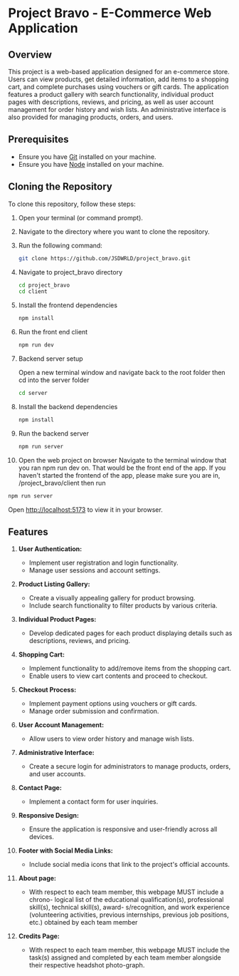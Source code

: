 # Project Bravo - E-Commerce Web Application

## Overview
This project is a web-based application designed for an e-commerce store. Users can view products, get detailed information, add items to a shopping cart, and complete purchases using vouchers or gift cards. The application features a product gallery with search functionality, individual product pages with descriptions, reviews, and pricing, as well as user account management for order history and wish lists. An administrative interface is also provided for managing products, orders, and users.

## Prerequisites

- Ensure you have [Git](https://git-scm.com/) installed on your machine.
- Ensure you have [Node](https://nodejs.org/en) installed on your machine.

## Cloning the Repository

To clone this repository, follow these steps:

1. Open your terminal (or command prompt).
2. Navigate to the directory where you want to clone the repository.
3. Run the following command:

   ```bash
   git clone https://github.com/JSDWRLD/project_bravo.git

4. Navigate to project_bravo directory
   ```bash
   cd project_bravo
   cd client

5. Install the frontend dependencies
   ```bash
   npm install

6. Run the front end client
   ```bash
   npm run dev

7. Backend server setup

   Open a new terminal window and navigate back to the root folder then cd into the server folder
   ```bash
   cd server

8. Install the backend dependencies
   ```bash
   npm install

9. Run the backend server
   ```bash
   npm run server
   ```
10. Open the web project on browser
   Navigate to the terminal window that you ran npm run dev on. That would be the front end of the app. 
   If you haven't started the frontend of the app, please make sure you are in, /project_bravo/client then run
   ```bash
   npm run server
   ```
   Open [http://localhost:5173](http://localhost:5173) to view it in your browser.


## Features
1. **User Authentication:**
   - Implement user registration and login functionality.
   - Manage user sessions and account settings.

2. **Product Listing Gallery:**
   - Create a visually appealing gallery for product browsing.
   - Include search functionality to filter products by various criteria.

3. **Individual Product Pages:**
   - Develop dedicated pages for each product displaying details such as descriptions, reviews, and pricing.

4. **Shopping Cart:**
   - Implement functionality to add/remove items from the shopping cart.
   - Enable users to view cart contents and proceed to checkout.

5. **Checkout Process:**
   - Implement payment options using vouchers or gift cards.
   - Manage order submission and confirmation.

6. **User Account Management:**
   - Allow users to view order history and manage wish lists.

7. **Administrative Interface:**
   - Create a secure login for administrators to manage products, orders, and user accounts.

8. **Contact Page:**
   - Implement a contact form for user inquiries.

9. **Responsive Design:**
   - Ensure the application is responsive and user-friendly across all devices.

10. **Footer with Social Media Links:**
    - Include social media icons that link to the project's official accounts.

11. **About page:**
    - With respect to each team member, this webpage MUST include a chrono- logical list of the educational qualification(s), professional skill(s), technical skill(s), award- s/recognition, and work experience (volunteering activities, previous internships, previous job positions, etc.) obtained by each team member

12. **Credits Page:**
    - With respect to each team member, this webpage MUST include the task(s) assigned and completed by each team member alongside their respective headshot photo-graph.
